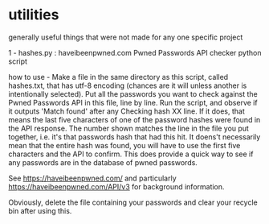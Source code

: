 # utilities
generally useful things that were not made for any one specific project

1 - hashes.py : haveibeenpwned.com Pwned Passwords API checker python script

how to use - 
Make a file in the same directory as this script, called hashes.txt, that has utf-8 encoding (chances are it will unless another is intentionally selected).
Put all the passwords you want to check against the Pwned Passwords API in this file, line by line.
Run the script, and observe if it outputs 'Match found' after any Checking hash XX line. If it does, that means the last five characters of one of the password hashes were found in the API response.
The number shown matches the line in the file you put together, i.e. it's that passwords hash that had this hit.
It doens't necessarily mean that the entire hash was found, you will have to use the first five characters and the API to confirm.
This does provide a quick way to see if any passwords are in the database of pwned passwords.

See https://haveibeenpwned.com/ and particularly https://haveibeenpwned.com/API/v3 for background information.

Obviously, delete the file containing your passwords and clear your recycle bin after using this.
